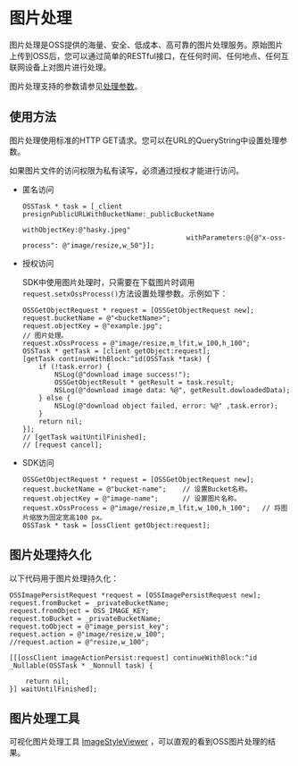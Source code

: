 # 图片处理

图片处理是OSS提供的海量、安全、低成本、高可靠的图片处理服务。原始图片上传到OSS后，您可以通过简单的RESTful接口，在任何时间、任何地点、任何互联网设备上对图片进行处理。

图片处理支持的参数请参见[处理参数](/cn.zh-CN/开发指南/数据处理/图片处理指南/简介.md)。

## 使用方法

图片处理使用标准的HTTP GET请求。您可以在URL的QueryString中设置处理参数。

如果图片文件的访问权限为私有读写，必须通过授权才能进行访问。

-   匿名访问

    ```
    OSSTask * task = [_client presignPublicURLWithBucketName:_publicBucketName
                                              withObjectKey:@"hasky.jpeg"
                                             withParameters:@{@"x-oss-process": @"image/resize,w_50"}];
    ```

-   授权访问

    SDK中使用图片处理时，只需要在下载图片时调用`request.setxOssProcess()`方法设置处理参数。示例如下：

    ```
    OSSGetObjectRequest * request = [OSSGetObjectRequest new];
    request.bucketName = @"<bucketName>";
    request.objectKey = @"example.jpg";
    // 图片处理。
    request.xOssProcess = @"image/resize,m_lfit,w_100,h_100";
    OSSTask * getTask = [client getObject:request];
    [getTask continueWithBlock:^id(OSSTask *task) {
        if (!task.error) {
            NSLog(@"download image success!");
            OSSGetObjectResult * getResult = task.result;
            NSLog(@"download image data: %@", getResult.dowloadedData);
        } else {
            NSLog(@"download object failed, error: %@" ,task.error);
        }
        return nil;
    }];
    // [getTask waitUntilFinished];
    // [request cancel];
    ```

-   SDK访问

    ```
    OSSGetObjectRequest * request = [OSSGetObjectRequest new];
    request.bucketName = @"bucket-name";    // 设置Bucket名称。
    request.objectKey = @"image-name";      // 设置图片名称。
    request.xOssProcess = @"image/resize,m_lfit,w_100,h_100";   // 将图片缩放为固定宽高100 px。
    OSSTask * task = [ossClient getObject:request];
    ```


## 图片处理持久化

以下代码用于图片处理持久化：

```
OSSImagePersistRequest *request = [OSSImagePersistRequest new];
request.fromBucket = _privateBucketName;
request.fromObject = OSS_IMAGE_KEY;
request.toBucket = _privateBucketName;
request.toObject = @"image_persist_key";   
request.action = @"image/resize,w_100";
//request.action = @"resize,w_100";

[[[ossClient imageActionPersist:request] continueWithBlock:^id _Nullable(OSSTask * _Nonnull task) {

    return nil;
}] waitUntilFinished];
```

## 图片处理工具

可视化图片处理工具 [ImageStyleViewer](https://gosspublic.alicdn.com/image/index.html) ，可以直观的看到OSS图片处理的结果。


